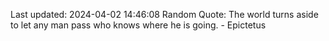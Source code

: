 Last updated: 2024-04-02 14:46:08
Random Quote: The world turns aside to let any man pass who knows where he is going. - Epictetus